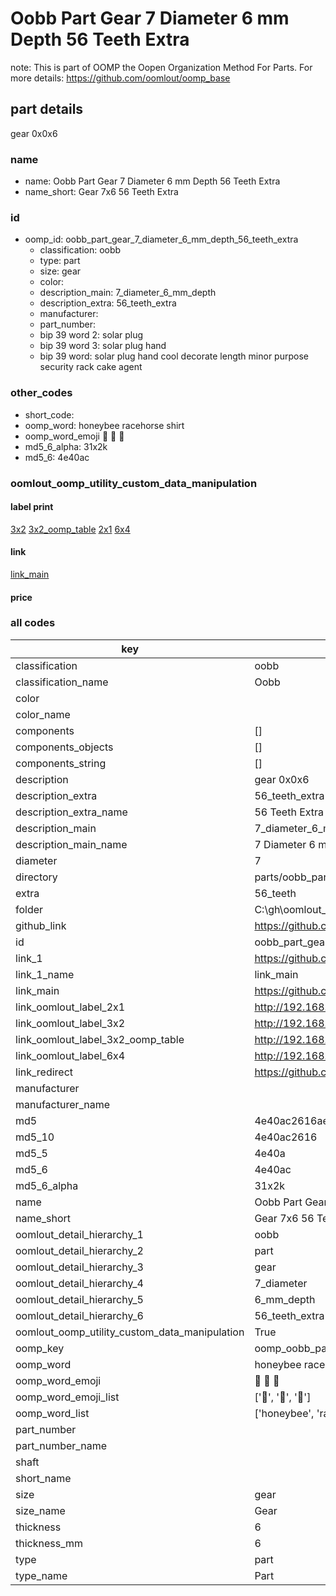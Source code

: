 # Oobb Part Gear 7 Diameter 6 mm Depth 56 Teeth Extra  

note: This is part of OOMP the Oopen Organization Method For Parts. For more details: https://github.com/oomlout/oomp_base

##  part details
  



gear 0x0x6



### name
* name: Oobb Part Gear 7 Diameter 6 mm Depth 56 Teeth Extra
* name_short: Gear 7x6 56 Teeth Extra
### id
* oomp_id: oobb_part_gear_7_diameter_6_mm_depth_56_teeth_extra
  * classification: oobb
  * type: part
  * size: gear
  * color: 
  * description_main: 7_diameter_6_mm_depth
  * description_extra: 56_teeth_extra
  * manufacturer: 
  * part_number: 
  * bip 39 word 2: solar plug
  * bip 39 word 3: solar plug hand
  * bip 39 word: solar plug hand cool decorate length minor purpose security rack cake agent

### other_codes
* short_code: 
* oomp_word: honeybee racehorse shirt
* oomp_word_emoji :honeybee: :racehorse: :shirt:
* md5_6_alpha: 31x2k
* md5_6: 4e40ac






### oomlout_oomp_utility_custom_data_manipulation
#### label print
[3x2](http://192.168.1.245:1112/?label=oomp%2031x2k)
[3x2_oomp_table](http://192.168.1.108:1112/?label=oomp%2031x2k)
[2x1](http://192.168.1.242:1112/?label=oomp%2031x2k)
[6x4](http://192.168.1.55:1112/?label=oomp%2031x2k)    

#### link

[link_main](https://github.com/oomlout/oomlout_oobb_version_4_generated_parts/tree/main/navigation_oomp/oobb/part/gear/7_diameter_6_mm_depth/56_teeth_extra/part)                              

#### price







### all codes 
| key | value |  
| --- | --- |  
| classification | oobb |  
| classification_name | Oobb |  
| color |  |  
| color_name |  |  
| components | [] |  
| components_objects | [] |  
| components_string | [] |  
| description | gear 0x0x6 |  
| description_extra | 56_teeth_extra |  
| description_extra_name | 56 Teeth Extra |  
| description_main | 7_diameter_6_mm_depth |  
| description_main_name | 7 Diameter 6 mm Depth |  
| diameter | 7 |  
| directory | parts/oobb_part_gear_7_diameter_6_mm_depth_56_teeth_extra |  
| extra | 56_teeth |  
| folder | C:\gh\oomlout_oobb_version_4_generated_parts\parts\oobb_part_gear_7_diameter_6_mm_depth_56_teeth_extra |  
| github_link | https://github.com/oomlout/oomlout_oomp_part_src/tree/main/parts/oobb_part_gear_7_diameter_6_mm_depth_56_teeth_extra |  
| id | oobb_part_gear_7_diameter_6_mm_depth_56_teeth_extra |  
| link_1 | https://github.com/oomlout/oomlout_oobb_version_4_generated_parts/tree/main/navigation_oomp/oobb/part/gear/7_diameter_6_mm_depth/56_teeth_extra/part |  
| link_1_name | link_main |  
| link_main | https://github.com/oomlout/oomlout_oobb_version_4_generated_parts/tree/main/navigation_oomp/oobb/part/gear/7_diameter_6_mm_depth/56_teeth_extra/part |  
| link_oomlout_label_2x1 | http://192.168.1.242:1112/?label=oomp%2031x2k |  
| link_oomlout_label_3x2 | http://192.168.1.245:1112/?label=oomp%2031x2k |  
| link_oomlout_label_3x2_oomp_table | http://192.168.1.108:1112/?label=oomp%2031x2k |  
| link_oomlout_label_6x4 | http://192.168.1.55:1112/?label=oomp%2031x2k |  
| link_redirect | https://github.com/oomlout/oomlout_oobb_version_4_generated_parts/tree/main/parts/oobb_gear_07_06_ex_56_teeth |  
| manufacturer |  |  
| manufacturer_name |  |  
| md5 | 4e40ac2616ae71a6001c82fcd1a9b673 |  
| md5_10 | 4e40ac2616 |  
| md5_5 | 4e40a |  
| md5_6 | 4e40ac |  
| md5_6_alpha | 31x2k |  
| name | Oobb Part Gear 7 Diameter 6 mm Depth 56 Teeth Extra |  
| name_short | Gear 7x6 56 Teeth Extra |  
| oomlout_detail_hierarchy_1 | oobb |  
| oomlout_detail_hierarchy_2 | part |  
| oomlout_detail_hierarchy_3 | gear |  
| oomlout_detail_hierarchy_4 | 7_diameter |  
| oomlout_detail_hierarchy_5 | 6_mm_depth |  
| oomlout_detail_hierarchy_6 | 56_teeth_extra |  
| oomlout_oomp_utility_custom_data_manipulation | True |  
| oomp_key | oomp_oobb_part_gear_7_diameter_6_mm_depth_56_teeth_extra |  
| oomp_word | honeybee racehorse shirt |  
| oomp_word_emoji | :honeybee: :racehorse: :shirt: |  
| oomp_word_emoji_list | [':honeybee:', ':racehorse:', ':shirt:'] |  
| oomp_word_list | ['honeybee', 'racehorse', 'shirt'] |  
| part_number |  |  
| part_number_name |  |  
| shaft |  |  
| short_name |  |  
| size | gear |  
| size_name | Gear |  
| thickness | 6 |  
| thickness_mm | 6 |  
| type | part |  
| type_name | Part |  
